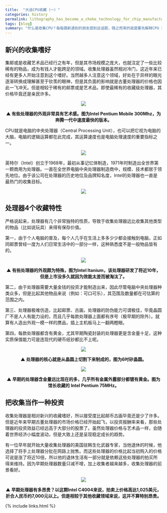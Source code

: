 ```yaml
---
title:  "大话CPU收藏（一）"
categories: history
permalink: lithography_has_become_a_choke_technology_for_chip_manufacturing.html
tags: [blog]
summary: "什么是收集CPU？每每跟新遇到的朋友提到这话题，随之而来的就是要先解释CPU 到底是什么玩意。通常朋友们的反应都是：「收集这玩意到底要干嘛？」，其实收集东西的目的有时候就是个人喜好而已，就像有女生喜欢收集Kitty，背后并不是单纯的只是基于其经济效益。对于许多电脑迷而言，CPU 不只是一台电脑的核心元件，甚至可以说是精神象征。"
---
```


## 新兴的收集嗜好

集邮或是收藏艺术品已经行之有年，但是其市场规模之庞大，也就注定了一些比较稀有的物品，成为有钱人才能跨足的领域。收集处理器虽然相对冷门，这近年来已经有更多人开始注意到这个嗜好。当然越多人注意这个领域，好处在于异样的眼光逐渐转换成理解甚至于钦羡的眼神，但是其负面的影响就是古董处理器的价格也因此一飞冲天。但是相较于稀有的邮票或是艺术品，即使最稀有的收藏级处理器，其价格毕竟还是亲民许多。

<div align="center">
    <img src="../images/blogs/talking_about_cpu_collection_fig01.jpg"/>
    <p><b>▲ 有些处理器的外观非常具有艺术感。图为Intel Pentium Mobile 300Mhz，为奔腾一代中速度最快的版本。</b></p>
</div>

CPU就是电脑的中央处理器（Central Processing Unit），也可以把它视为电脑的大脑，电脑的逻辑运算都在此完成，其运算速度也是电脑处理速度的重要指标之一。

<div align="center">
    <img src="../images/blogs/talking_about_cpu_collection_fig02.jpg"/>
</div>

英特尔（Intel）创立于1968年，最初从事记忆体制造，1971年时制造出全世界第一颗商用为处理器。一直在全世界电脑中央处理器制造商中，规模、技术都居于领先地位。由于该公司在处理器的历史地位及品牌知名度，Intel的处理器也一直是最热门的收集目标。

<div align="center">
    <img src="../images/blogs/talking_about_cpu_collection_fig03.jpg"/>
</div>

## 处理器4个收藏特性

严格说起来，处理器有几个非常独特的性质，导致于收集处理器远比收集其他类型的物品（比如说玩具）来得有保存价值。

第一，由于个人电脑的普及，每个人几乎在生活上多多少少都会接触到电脑，正如同邮票曾经一度为人们日常生活中的一部分一样，这种熟悉度不是一般物品皆有的。

<div align="center">
    <img src="../images/blogs/talking_about_cpu_collection_fig04.jpg"/>
    <p><b>▲ 有些处理器的外观颇为特殊，图为Intel Itanium，该处理器研发了将近10年，但是上市没多久就因为效能太差而被淘汰了。</b></p>
</div>

第二，由于处理器需要大量金钱的投资才能制造出来，因此尽管电脑中央处理器种类众多，但是比起其他物品来说（例如：可口可乐），其范围及数量都在可估算的范围之内。

第三、处理器极难仿造，比起邮票、古画，处理器的防伪能力可谓极佳，毕竟晶圆厂不是人人有能力设的，而且几乎每款处理器上面都有序号（极早期的除外）。就算有人造出外观一模一样的赝品，插上主机板马上一翻两瞪眼。

第四，每款处理器都含有黄金，尤其早期陶瓷封装的处理器更是含金量十足，这种实质保值能力可是连现代的硬币纸钞都比不上呢。

<div align="center">
    <img src="../images/blogs/talking_about_cpu_collection_fig05.jpg"/>
    <p><b>▲ 处理器的核心就是从晶圆上切割下来制成的，图为6吋矽晶圆。</b></p>
</div>

<div align="center">
    <img src="../images/cpus/Intel/Intel_Pentium_A80502-75_Goldcap_1.jpg"/>
    <p><b>▲ 早期的处理器含金量远比现在的多，几乎所有金属外露部分都镀有黄金。图为馆长收藏的 Intel Pentium 75MHz。</b></p>
</div>

## 把收集当作一种投资

收集处理器是相对新兴的收藏嗜好，所以接受度比起邮币古画毕竟还是少了许多。但是近年来早期古董处理器的市场价格已经开始起飞，以投资报酬率来看，那些处理器的投资效益已经远高于大部分的股票了。虽然处理器价格与艺术品一样，会随着世界经济小幅度波动，但是大致上还是呈现稳定成长的趋势。

有一位早年就开始大量收集处理器的美国驻韩生化武器专家，当他退休的时候，他选择了将手上处理器分批在网路上抛售。而这些处理器的价格比起当初购入的价格可说是涨了将近10倍，所以他的退休生活有一部分就是依赖这些处理器的拍买所得来维持。因为早期处理器数量只减不增，加上收集者越来越多，收集处理器的前景看好。

<div align="center">
    <img src="../images/blogs/talking_about_cpu_collection_fig06.jpg"/>
    <p><b>▲ 早期处理器有多昂贵？以这颗Intel C4004来说，拍卖上价格高达1,025美元，折合人民币约7,000元以上。但是相较于其他收藏领域来说，这并不算特别昂贵。</b></p>
</div>

{% include links.html %}
